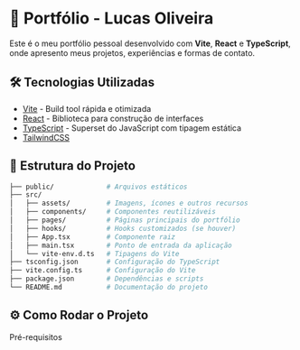# 🚀 Portfólio - Lucas Oliveira

Este é o meu portfólio pessoal desenvolvido com **Vite**, **React** e **TypeScript**, onde apresento meus projetos, experiências e formas de contato.  

## 🛠️ Tecnologias Utilizadas

- [Vite](https://vitejs.dev/) - Build tool rápida e otimizada  
- [React](https://react.dev/) - Biblioteca para construção de interfaces  
- [TypeScript](https://www.typescriptlang.org/) - Superset do JavaScript com tipagem estática  
- [TailwindCSS](https://tailwindcss.com/) 

## 📂 Estrutura do Projeto

```bash
├── public/             # Arquivos estáticos
├── src/
│   ├── assets/         # Imagens, ícones e outros recursos
│   ├── components/     # Componentes reutilizáveis
│   ├── pages/          # Páginas principais do portfólio
│   ├── hooks/          # Hooks customizados (se houver)
│   ├── App.tsx         # Componente raiz
│   ├── main.tsx        # Ponto de entrada da aplicação
│   └── vite-env.d.ts   # Tipagens do Vite
├── tsconfig.json       # Configuração do TypeScript
├── vite.config.ts      # Configuração do Vite
├── package.json        # Dependências e scripts
└── README.md           # Documentação do projeto
```

## ⚙️ Como Rodar o Projeto
Pré-requisitos
